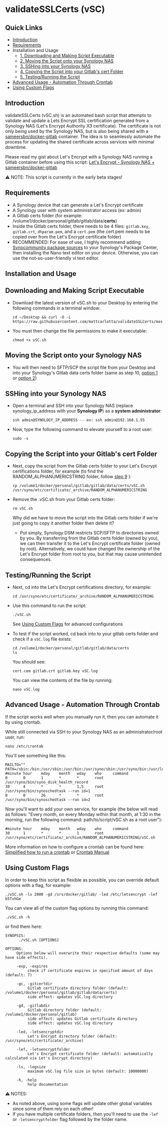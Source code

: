 # validateSSLCerts (vSC)


## Quick Links

- [Introduction](#introduction)
- [Requirements](#requirements)
- Installation and Usage
  - [1. Downloading and Making Script Executable](#downloading-and-making-script-executable)
  - [2. Moving the Script onto your Synology NAS](#moving-the-script-onto-your-synology-nas)
  - [3. SSHing into your Synology NAS](#sshing-into-your-synology-nas)
  - [4. Copying the Script into your Gitlab's cert Folder](#copying-the-script-into-your-gitlabs-cert-folder)
  - [5. Testing/Running the Script](#testingrunning-the-script)
- [Advanced Usage - Automation Through Crontab](#advanced-usage---automation-through-crontab)
- [Using Custom Flags](#using-custom-flags)


## Introduction

validateSSLCerts (vSC.sh) is an automated bash script that attempts to validate and update a Lets Encrypt SSL certification generated from a Synology NAS (Let's Encrypt Authority X3 certificate). The certificate is not only being used by the Synology NAS, but is also being shared with a <a href="https://github.com/sameersbn/docker-gitlab">sameersbn/docker-gitlab</a> container. The idea is to seamlessly automate the process for updating the shared certificate across services with minimal downtime.

Please read my gist about Let's Encrypt with a Synology NAS running a Gitlab container before using this script: <a href="https://gist.github.com/mattcarlotta/4d9fdb90376c5d13db2c1b69a2d557a6">Let's Encrypt - Synology NAS + sameersbn/docker-gitlab</a>

⚠️ NOTE: This script is currently in the early beta stages!

## Requirements

- A Synology device that can generate a Let's Encrypt certificate
- A Synology user with system administrator access (ex: admin)
- A Gitlab certs folder (for example: /volume1/docker/personal/gitlab/gitlab/data/<b>certs</b>)
- Inside the Gitlab certs folder, there needs to be 4 files: `gitlab.key`, `gitlab.crt`, `dhparam.pem`, and a `cert.pem` (the cert.pem needs to be copied over from the Let's Encrypt certificate folder)
- RECOMMENDED: For ease of use, I highly recommend adding <a href="https://synocommunity.com/">Synocommunity package sources</a> to your Synology's Package Center, then installing the Nano text editor on your device. Otherwise, you can use the not-so-user-friendly vi text editor.


## Installation and Usage

## Downloading and Making Script Executable

- Download the latest version of vSC.sh to your Desktop by entering the following commands in a terminal window:
  ```
  cd ~/Desktop && curl -O -L https://raw.githubusercontent.com/mattcarlotta/validateSSLCerts/master/vSC.sh
  ```

- You must then change the file permissions to make it executable:
  ```
  chmod +x vSC.sh
  ```

## Moving the Script onto your Synology NAS

- You will then need to SFTP/SCP the script file from your Desktop and into your Synology's Gitlab data certs folder (same as step 10, <a href="https://gist.github.com/mattcarlotta/4d9fdb90376c5d13db2c1b69a2d557a6#option-1-scping-file-to-synology-nas">option 1</a> or <a href="https://gist.github.com/mattcarlotta/4d9fdb90376c5d13db2c1b69a2d557a6#option-2-sftping-file-to-synology-nas">option 2</a>)

## SSHing into your Synology NAS

- Open a terminal and SSH into your Synology NAS (replace synology_ip_address with your <b>Synology IP</b>) as a <b>system administrator</b>:
  ```
  ssh admin@SYNOLOGY_IP_ADDRESS -- ex: ssh admin@192.168.1.55
  ```

- Now, type the following command to elevate yourself to a root user:
  ```
  sudo -s
  ```

## Copying the Script into your Gitlab's cert Folder

- Next, copy the script from the Gitlab certs folder to your Let's Encrypt certifications folder, for example (to find the RANDOM_ALPHANUMERICSTRING folder, follow <a href="https://gist.github.com/mattcarlotta/4d9fdb90376c5d13db2c1b69a2d557a6#viewing-synology-generated-certifications">step 9</a> ):
  ```
  cp /volume1/docker/personal/gitlab/gitlab/data/certs/vSC.sh /usr/syno/etc/certificate/_archive/RANDOM_ALPHANUMERICSTRING
  ```

- Remove the .vSC.sh from your Gitlab certs folder:
  ```
  rm vSC.sh
  ```

  Why did we have to move the script into the Gitlab certs folder if we're just going to copy it another folder then delete it?
  - Put simply, Synology DSM restricts SCP/SFTP to directories owned by you. By transferring from the Gitlab certs folder (owned by you), we can then transfer it to the Let's Encrypt certificate folder (owned by root). Alternatively, we could have changed the ownership of the Let's Encrypt folder from root to you, but that may cause unintended consequences.

## Testing/Running the Script

- Next, cd into the Let's Encrypt certifications directory, for example:
  ```
  cd /usr/syno/etc/certificate/_archive/RANDOM_ALPHANUMERICSTRING
  ```

- Use this command to run the script:
  ```
  ./vSC.sh
  ```
  See [Using Custom Flags](#using-custom-flags) for advanced configurations


- To test if the script worked, cd back into to your gitlab certs folder and check if a `vSC.log` file exists:
  ```
  cd /volume1/docker/personal/gitlab/gitlab/data/certs
  ls
  ```

  You should see:
  ```
  cert.cem gitlab.crt gitlab.key vSC.log
  ```

  You can view the contents of the file by running:
  ```
  nano vSC.log
  ```


## Advanced Usage - Automation Through Crontab

If the script works well when you manually run it, then you can automate it by using crontab.

While still connected via SSH to your Synology NAS as an administrator/root user, run:
```
nano /etc/crontab  
```

You'll see something like this:
```
MAILTO=""
PATH=/sbin:/bin:/usr/sbin:/usr/bin:/usr/syno/sbin:/usr/syno/bin:/usr/local/sbin:/usr/local/bin
#minute hour    mday    month   wday    who     command
0       0       1       *       *       root    /usr/syno/bin/syno_disk_health_record
30      4       *       *       1,5     root    /usr/syno/bin/synoschedtask --run id=1
0       0       26      *       *       root    /usr/syno/bin/synoschedtask --run id=2
```

Now you'll want to add your own service, for example (the below will read as follows: "Every month, on every Monday within that month, at 1:30 in the morning, run the following command: path/to/script/vSC.sh as a root user"):
```
#minute hour    mday    month   wday    who     command
30      1       *       *       1       root    /usr/syno/etc/certificate/_archive/RANDOM_ALPHANUMERICSTRING/vSC.sh
```

More information on how to configure a crontab can be found here:
<a href="https://www.cyberciti.biz/faq/how-to-run-cron-job-every-minute-on-linuxunix/">Simplified how to run a crontab</a>
or
<a href="https://help.ubuntu.com/community/CronHowto">Crontab Manual</a>


## Using Custom Flags

In order to keep this script as flexible as possible, you can override default options with a flag, for example:
```
./vSC.sh -ls 2000 -gd /srv/docker/gitlab/ -led /etc/letsencrypt -lef b5TxhGe
```

You can view all of the custom flag options by running this command:
```
./vSC.sh -h
```

or find them here:
```
SYNOPSIS:
      ./vSC.sh [OPTIONS]

OPTIONS:
     Options below will overwrite their respective defaults (some may have side effects).

     -exp, -expires
          check if certificate expires in specified amount of days (default: 7)

     -gc, -gitcertdir
          Gitlab certificate directory folder (default: /volume1/docker/personal/gitlab/gitlab/data/certs)
          side effect: updates vSC.log directory

     -gd, -gitlabdir
          Gitlab directory folder (default: /volume1/docker/personal/gitlab)
          side effect: updates Gitlab certificate directory
          side effect: updates vSC.log directory

     -led, -letsencryptdir
          Let's Encrypt directory folder (default: /usr/syno/etc/certificate/_archive)

     -lef, -letsencryptfolder
          Let's Encrypt certificate folder (default: automatically calculated via Let's Encrypt directory)

     -ls, -logsize
          maximum vSC.log file size in bytes (default: 10000000)

     -h, -help
          help documentation
```

⚠️ NOTES:
- As noted above, using some flags will update other global variables since some of them rely on each other!
- If you have multiple certificate folders, then you'll need to use the `-lef` or `-letsencryptfolder` flag followed by the folder name.
